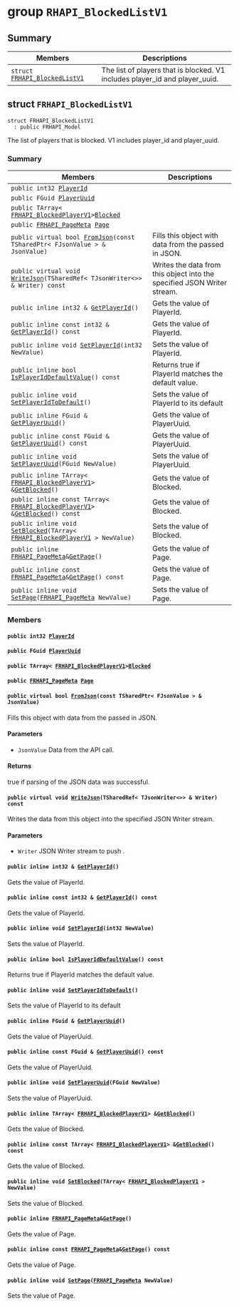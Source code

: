 # group `RHAPI_BlockedListV1` <a id="group__RHAPI__BlockedListV1"></a>

## Summary

 Members                        | Descriptions                                
--------------------------------|---------------------------------------------
`struct `[`FRHAPI_BlockedListV1`](#structFRHAPI__BlockedListV1) | The list of players that is blocked. V1 includes player_id and player_uuid.

## struct `FRHAPI_BlockedListV1` <a id="structFRHAPI__BlockedListV1"></a>

```
struct FRHAPI_BlockedListV1
  : public FRHAPI_Model
```

The list of players that is blocked. V1 includes player_id and player_uuid.

### Summary

 Members                        | Descriptions                                
--------------------------------|---------------------------------------------
`public int32 `[`PlayerId`](#structFRHAPI__BlockedListV1_1ade9caa9b10824edf6926d3b8469100ab) | 
`public FGuid `[`PlayerUuid`](#structFRHAPI__BlockedListV1_1a50c043118db11d7942acdf151465173d) | 
`public TArray< `[`FRHAPI_BlockedPlayerV1`](RHAPI_BlockedPlayerV1.md#structFRHAPI__BlockedPlayerV1)` > `[`Blocked`](#structFRHAPI__BlockedListV1_1aba330a0566290f3fda0222b500989bfd) | 
`public `[`FRHAPI_PageMeta`](RHAPI_PageMeta.md#structFRHAPI__PageMeta)` `[`Page`](#structFRHAPI__BlockedListV1_1a521032dec2dcb9ea96651449d37e7bf3) | 
`public virtual bool `[`FromJson`](#structFRHAPI__BlockedListV1_1a61600940704bfb4c08a22183035e4f6c)`(const TSharedPtr< FJsonValue > & JsonValue)` | Fills this object with data from the passed in JSON.
`public virtual void `[`WriteJson`](#structFRHAPI__BlockedListV1_1a0b3d1083d5c552dc6f25e6a65a069e40)`(TSharedRef< TJsonWriter<>> & Writer) const` | Writes the data from this object into the specified JSON Writer stream.
`public inline int32 & `[`GetPlayerId`](#structFRHAPI__BlockedListV1_1a662a4abd8bac8398bfb844267003fab2)`()` | Gets the value of PlayerId.
`public inline const int32 & `[`GetPlayerId`](#structFRHAPI__BlockedListV1_1aa68da4ac2bfcad2e100c40bc1a292a71)`() const` | Gets the value of PlayerId.
`public inline void `[`SetPlayerId`](#structFRHAPI__BlockedListV1_1aa19790b8dff978cadda8ef95b0cfc185)`(int32 NewValue)` | Sets the value of PlayerId.
`public inline bool `[`IsPlayerIdDefaultValue`](#structFRHAPI__BlockedListV1_1a699d03bcefb6ea6a41be3b97047e0509)`() const` | Returns true if PlayerId matches the default value.
`public inline void `[`SetPlayerIdToDefault`](#structFRHAPI__BlockedListV1_1a64a886e93872c0f49fdb00a326f936cd)`()` | Sets the value of PlayerId to its default
`public inline FGuid & `[`GetPlayerUuid`](#structFRHAPI__BlockedListV1_1a529642356bb09c2b33b03f481126549e)`()` | Gets the value of PlayerUuid.
`public inline const FGuid & `[`GetPlayerUuid`](#structFRHAPI__BlockedListV1_1a2ec5de2f6da5e7f1fc36d56b61fe4198)`() const` | Gets the value of PlayerUuid.
`public inline void `[`SetPlayerUuid`](#structFRHAPI__BlockedListV1_1afdfd5130b1c1b52ec10bea416ed8efdd)`(FGuid NewValue)` | Sets the value of PlayerUuid.
`public inline TArray< `[`FRHAPI_BlockedPlayerV1`](RHAPI_BlockedPlayerV1.md#structFRHAPI__BlockedPlayerV1)` > & `[`GetBlocked`](#structFRHAPI__BlockedListV1_1ae669839d122dd52e3bee6a91da44b1a5)`()` | Gets the value of Blocked.
`public inline const TArray< `[`FRHAPI_BlockedPlayerV1`](RHAPI_BlockedPlayerV1.md#structFRHAPI__BlockedPlayerV1)` > & `[`GetBlocked`](#structFRHAPI__BlockedListV1_1a3ab93256d3c954f84bb1141c09bd0a0e)`() const` | Gets the value of Blocked.
`public inline void `[`SetBlocked`](#structFRHAPI__BlockedListV1_1a32a8b086bc503d702f9136e90609f5d5)`(TArray< `[`FRHAPI_BlockedPlayerV1`](RHAPI_BlockedPlayerV1.md#structFRHAPI__BlockedPlayerV1)` > NewValue)` | Sets the value of Blocked.
`public inline `[`FRHAPI_PageMeta`](RHAPI_PageMeta.md#structFRHAPI__PageMeta)` & `[`GetPage`](#structFRHAPI__BlockedListV1_1af64951fcb4ca7d17d7b22ef758010b54)`()` | Gets the value of Page.
`public inline const `[`FRHAPI_PageMeta`](RHAPI_PageMeta.md#structFRHAPI__PageMeta)` & `[`GetPage`](#structFRHAPI__BlockedListV1_1a3b976a1089c4eaf000ccb7b282866322)`() const` | Gets the value of Page.
`public inline void `[`SetPage`](#structFRHAPI__BlockedListV1_1a259100b6a9f9fa2f868fcd41465902f1)`(`[`FRHAPI_PageMeta`](RHAPI_PageMeta.md#structFRHAPI__PageMeta)` NewValue)` | Sets the value of Page.

### Members

#### `public int32 `[`PlayerId`](#structFRHAPI__BlockedListV1_1ade9caa9b10824edf6926d3b8469100ab) <a id="structFRHAPI__BlockedListV1_1ade9caa9b10824edf6926d3b8469100ab"></a>

#### `public FGuid `[`PlayerUuid`](#structFRHAPI__BlockedListV1_1a50c043118db11d7942acdf151465173d) <a id="structFRHAPI__BlockedListV1_1a50c043118db11d7942acdf151465173d"></a>

#### `public TArray< `[`FRHAPI_BlockedPlayerV1`](RHAPI_BlockedPlayerV1.md#structFRHAPI__BlockedPlayerV1)` > `[`Blocked`](#structFRHAPI__BlockedListV1_1aba330a0566290f3fda0222b500989bfd) <a id="structFRHAPI__BlockedListV1_1aba330a0566290f3fda0222b500989bfd"></a>

#### `public `[`FRHAPI_PageMeta`](RHAPI_PageMeta.md#structFRHAPI__PageMeta)` `[`Page`](#structFRHAPI__BlockedListV1_1a521032dec2dcb9ea96651449d37e7bf3) <a id="structFRHAPI__BlockedListV1_1a521032dec2dcb9ea96651449d37e7bf3"></a>

#### `public virtual bool `[`FromJson`](#structFRHAPI__BlockedListV1_1a61600940704bfb4c08a22183035e4f6c)`(const TSharedPtr< FJsonValue > & JsonValue)` <a id="structFRHAPI__BlockedListV1_1a61600940704bfb4c08a22183035e4f6c"></a>

Fills this object with data from the passed in JSON.

#### Parameters
* `JsonValue` Data from the API call.

#### Returns
true if parsing of the JSON data was successful.

#### `public virtual void `[`WriteJson`](#structFRHAPI__BlockedListV1_1a0b3d1083d5c552dc6f25e6a65a069e40)`(TSharedRef< TJsonWriter<>> & Writer) const` <a id="structFRHAPI__BlockedListV1_1a0b3d1083d5c552dc6f25e6a65a069e40"></a>

Writes the data from this object into the specified JSON Writer stream.

#### Parameters
* `Writer` JSON Writer stream to push .

#### `public inline int32 & `[`GetPlayerId`](#structFRHAPI__BlockedListV1_1a662a4abd8bac8398bfb844267003fab2)`()` <a id="structFRHAPI__BlockedListV1_1a662a4abd8bac8398bfb844267003fab2"></a>

Gets the value of PlayerId.

#### `public inline const int32 & `[`GetPlayerId`](#structFRHAPI__BlockedListV1_1aa68da4ac2bfcad2e100c40bc1a292a71)`() const` <a id="structFRHAPI__BlockedListV1_1aa68da4ac2bfcad2e100c40bc1a292a71"></a>

Gets the value of PlayerId.

#### `public inline void `[`SetPlayerId`](#structFRHAPI__BlockedListV1_1aa19790b8dff978cadda8ef95b0cfc185)`(int32 NewValue)` <a id="structFRHAPI__BlockedListV1_1aa19790b8dff978cadda8ef95b0cfc185"></a>

Sets the value of PlayerId.

#### `public inline bool `[`IsPlayerIdDefaultValue`](#structFRHAPI__BlockedListV1_1a699d03bcefb6ea6a41be3b97047e0509)`() const` <a id="structFRHAPI__BlockedListV1_1a699d03bcefb6ea6a41be3b97047e0509"></a>

Returns true if PlayerId matches the default value.

#### `public inline void `[`SetPlayerIdToDefault`](#structFRHAPI__BlockedListV1_1a64a886e93872c0f49fdb00a326f936cd)`()` <a id="structFRHAPI__BlockedListV1_1a64a886e93872c0f49fdb00a326f936cd"></a>

Sets the value of PlayerId to its default

#### `public inline FGuid & `[`GetPlayerUuid`](#structFRHAPI__BlockedListV1_1a529642356bb09c2b33b03f481126549e)`()` <a id="structFRHAPI__BlockedListV1_1a529642356bb09c2b33b03f481126549e"></a>

Gets the value of PlayerUuid.

#### `public inline const FGuid & `[`GetPlayerUuid`](#structFRHAPI__BlockedListV1_1a2ec5de2f6da5e7f1fc36d56b61fe4198)`() const` <a id="structFRHAPI__BlockedListV1_1a2ec5de2f6da5e7f1fc36d56b61fe4198"></a>

Gets the value of PlayerUuid.

#### `public inline void `[`SetPlayerUuid`](#structFRHAPI__BlockedListV1_1afdfd5130b1c1b52ec10bea416ed8efdd)`(FGuid NewValue)` <a id="structFRHAPI__BlockedListV1_1afdfd5130b1c1b52ec10bea416ed8efdd"></a>

Sets the value of PlayerUuid.

#### `public inline TArray< `[`FRHAPI_BlockedPlayerV1`](RHAPI_BlockedPlayerV1.md#structFRHAPI__BlockedPlayerV1)` > & `[`GetBlocked`](#structFRHAPI__BlockedListV1_1ae669839d122dd52e3bee6a91da44b1a5)`()` <a id="structFRHAPI__BlockedListV1_1ae669839d122dd52e3bee6a91da44b1a5"></a>

Gets the value of Blocked.

#### `public inline const TArray< `[`FRHAPI_BlockedPlayerV1`](RHAPI_BlockedPlayerV1.md#structFRHAPI__BlockedPlayerV1)` > & `[`GetBlocked`](#structFRHAPI__BlockedListV1_1a3ab93256d3c954f84bb1141c09bd0a0e)`() const` <a id="structFRHAPI__BlockedListV1_1a3ab93256d3c954f84bb1141c09bd0a0e"></a>

Gets the value of Blocked.

#### `public inline void `[`SetBlocked`](#structFRHAPI__BlockedListV1_1a32a8b086bc503d702f9136e90609f5d5)`(TArray< `[`FRHAPI_BlockedPlayerV1`](RHAPI_BlockedPlayerV1.md#structFRHAPI__BlockedPlayerV1)` > NewValue)` <a id="structFRHAPI__BlockedListV1_1a32a8b086bc503d702f9136e90609f5d5"></a>

Sets the value of Blocked.

#### `public inline `[`FRHAPI_PageMeta`](RHAPI_PageMeta.md#structFRHAPI__PageMeta)` & `[`GetPage`](#structFRHAPI__BlockedListV1_1af64951fcb4ca7d17d7b22ef758010b54)`()` <a id="structFRHAPI__BlockedListV1_1af64951fcb4ca7d17d7b22ef758010b54"></a>

Gets the value of Page.

#### `public inline const `[`FRHAPI_PageMeta`](RHAPI_PageMeta.md#structFRHAPI__PageMeta)` & `[`GetPage`](#structFRHAPI__BlockedListV1_1a3b976a1089c4eaf000ccb7b282866322)`() const` <a id="structFRHAPI__BlockedListV1_1a3b976a1089c4eaf000ccb7b282866322"></a>

Gets the value of Page.

#### `public inline void `[`SetPage`](#structFRHAPI__BlockedListV1_1a259100b6a9f9fa2f868fcd41465902f1)`(`[`FRHAPI_PageMeta`](RHAPI_PageMeta.md#structFRHAPI__PageMeta)` NewValue)` <a id="structFRHAPI__BlockedListV1_1a259100b6a9f9fa2f868fcd41465902f1"></a>

Sets the value of Page.

